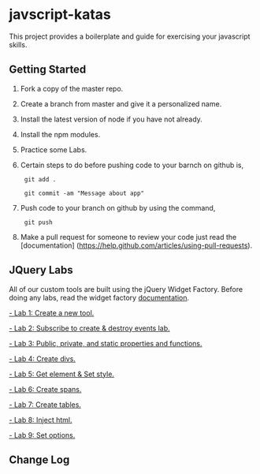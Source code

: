 # javscript-katas
This project provides a boilerplate and guide for exercising your javascript skills.

## Getting Started
1. Fork a copy of the master repo. 
2. Create a branch from master and give it a personalized name. 
3. Install the latest version of node if you have not already.
4. Install the npm modules.
5. Practice some Labs.
6. Certain steps to do before pushing code to your barnch on github is, 

        git add .
    
        git commit -am "Message about app"

7. Push code to your branch on github by using the command,

        git push
       
8. Make a pull request for someone to review your code just read the [documentation]
(https://help.github.com/articles/using-pull-requests). 

## JQuery Labs

All of our custom tools are built using the jQuery Widget Factory. Before doing any labs, read the widget factory [documentation](http://learn.jquery.com/plugins/stateful-plugins-with-widget-factory/).

  <a href="public/jquery/lab1/README.md"> - Lab 1: Create a new tool.</a>

  <a href="public/jquery/lab2/README.md"> - Lab 2: Subscribe to create & destroy events lab.</a>
  
  <a href="public/jquery/lab3/README.md"> - Lab 3: Public, private, and static properties and functions.</a>
  
  <a href="public/jquery/lab4/README.md"> - Lab 4: Create divs.</a>
  
  <a href="public/jquery/lab5/README.md"> - Lab 5: Get element & Set style.</a>
  
  
  
  <a href="public/jquery/lab6/README.md"> - Lab 6: Create spans.</a>
  
  <a href="public/jquery/lab7/README.md"> - Lab 7: Create tables.</a>
  
  <a href="public/jquery/lab8/README.md"> - Lab 8: Inject html.</a>
  
  <a href="public/jquery/lab9/README.md"> - Lab 9: Set options.</a>

## Change Log
